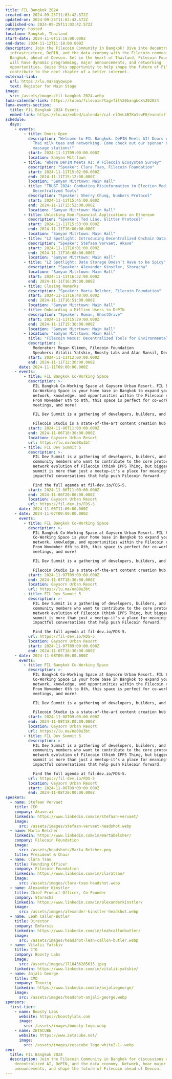 ```yaml
---
title: FIL Bangkok 2024
created-on: 2024-09-25T11:03:42.572Z
updated-on: 2024-09-25T11:03:42.572Z
published-on: 2024-09-25T11:03:42.572Z
category: hosted
location: Bangkok, Thailand
start-date: 2024-11-6T11:18:00.000Z
end-date: 2024-11-12T11:18:00.000Z
description: Join the Filecoin Community in Bangkok! Dive into decentralized AI
  infrastructure, DePIN, and the data economy with the Filecoin community in
  Bangkok, ahead of Devcon. Set in the heart of Thailand, Filecoin Foundation
  will have dynamic programming, major announcements, and networking
  opportunities. Seize this opportunity to help shape the future of Filecoin and
  contribute to the next chapter of a better internet.
external-link:
  url: https://lu.ma/aqyqwupe
  text: Register for Main Stage
image:
  src: /assets/images/fil-bangkok-2024.webp
luma-calendar-link: https://lu.ma/filecoin?tag=fil%20bangkok%202024
luma-events-section:
  title: FIL Bangkok 2024 Events
  embed-link: https://lu.ma/embed/calendar/cal-nlDvL4B7Ko1swF0/events?lt=light&tag=FIL%20Bangkok%202024
schedule:
  days:
    - events:
        - title: Doors Open
          description: "Welcome to FIL Bangkok: DePIN Meets AI! Doors open at 9AM with
            Thai milk teas and networking. Come check out our sponsor booths and
            massage stations!"
          start: 2024-11-11T09:00:00.000Z
          location: Samyan Mitrtown
        - title: "Where DePIN Meets AI: A Filecoin Ecosystem Survey"
          description: "Speaker: Clara Tsao, Filecoin Foundation"
          start: 2024-11-11T15:02:00.000Z
          end: 2024-11-11T15:12:00.000Z
          location: "Samyan Mitrtown: Main Hall"
        - title: "TRUST 2024: Combating Misinformation in Election Media with
            Decentralized Tools"
          description: "Speaker: Sherry Chung, Numbers Protocol"
          start: 2024-11-11T15:45:00.000Z
          end: 2024-11-11T15:52:00.000Z
          location: "Samyan Mitrtown: Main Hall"
        - title: Unlocking Non-Financial Applications on Ethereum
          description: "Speaker: Ted Liao, Glitter Protocol"
          start: 2024-11-11T15:53:00.000Z
          end: 2024-11-11T16:00:00.000Z
          location: "Samyan Mitrtown: Main Hall"
        - title: "L2 Spotlight: Introducing Decentralized Onchain Data Lakes"
          description: "Speaker: Stefaan Vervaet, Akave"
          start: 2024-11-11T16:01:00.000Z
          end: 2024-11-11T16:08:00.000Z
          location: "Samyan Mitrtown: Main Hall"
        - title: "L2 Spotlight: Data Storage Doesn’t Have to be Spicy"
          description: "Speaker: Alexander Kinstler, Storacha"
          location: "Samyan Mitrtown: Main Hall"
          start: 2024-11-11T16:32:00.000Z
          end: 2024-11-11T16:39:00.000Z
        - title: Closing Remarks
          description: "Speaker: Marta Belcher, Filecoin Foundation"
          start: 2024-11-11T16:48:00.000Z
          end: 2024-11-11T16:51:00.000Z
          location: "Samyan Mitrtown: Main Hall"
        - title: Onboarding a Million Users to DePIN
          description: "Speaker: Roman, GhostDrive"
          start: 2024-11-11T15:29:00.000Z
          end: 2024-11-11T15:36:00.000Z
          location: "Samyan Mitrtown: Main Hall"
        - location: "Samyan Mitrtown: Main Hall"
          title: "Filecoin Nexus: Decentralized Tools for Environmental Change"
          description: |-
            Moderator: Megan Klimen, Filecoin Foundation
            Speakers: Vitalii Yatskiv, Boosty Labs and Alan Ransil, Devonian
          start: 2024-11-11T12:00:00.000Z
          end: 2024-11-11T12:30:00.000Z
      date: 2024-11-11T09:00:00.000Z
    - events:
        - title: FIL Bangkok Co-Working Space
          description: >-
            FIL Bangkok Co-Working Space at Gaysorn Urban Resort. FIL Bangkok
            Co-Working Space is your home base in Bangkok to expand your
            network, knowledge, and opportunities within the Filecoin ecosystem.
            From November 6th to 8th, this space is perfect for co-working,
            meetings, and more!

            ​FIL Dev Summit is a gathering of developers, builders, and engaged community members who want to contribute to the core protocol and network evolution of Filecoin. The summit is a place for meaningful and impactful conversations that help push Filecoin forward (separate registration required).

            ​Filecoin Studio is a state-of-the-art content creation hub offering professional-grade equipment and space for rent to record content that elevates your vision. Book your session.
          start: 2024-11-06T11:00:00.000Z
          end: 2024-11-06T18:30:00.000Z
          location: Gaysorn Urban Resort
          url: https://lu.ma/no08u3bt
        - title: FIL Dev Summit 5
          description: >-
            FIL Dev Summit is a gathering of developers, builders, and engaged
            community members who want to contribute to the core protocol and
            network evolution of Filecoin (think IPFS Thing, but bigger!). This
            summit is more than just a meetup—it's a place for meaningful and
            impactful conversations that help push Filecoin forward.

            Find the full agenda at fil-dev.io/FDS-5.
          start: 2024-11-06T11:00:00.000Z
          end: 2024-11-06T20:00:00.000Z
          location: Gaysorn Urban Resort
          url: https://fil-dev.io/FDS-5
      date: 2024-11-06T11:00:00.000Z
    - date: 2024-11-07T09:00:00.000Z
      events:
        - title: FIL Bangkok Co-Working Space
          description: >-
            FIL Bangkok Co-Working Space at Gaysorn Urban Resort. FIL Bangkok
            Co-Working Space is your home base in Bangkok to expand your
            network, knowledge, and opportunities within the Filecoin ecosystem.
            From November 6th to 8th, this space is perfect for co-working,
            meetings, and more!

            ​FIL Dev Summit is a gathering of developers, builders, and engaged community members who want to contribute to the core protocol and network evolution of Filecoin. The summit is a place for meaningful and impactful conversations that help push Filecoin forward (separate registration required).

            ​Filecoin Studio is a state-of-the-art content creation hub offering professional-grade equipment and space for rent to record content that elevates your vision. Book your session.
          start: 2024-11-07T09:00:00.000Z
          end: 2024-11-07T18:30:00.000Z
          location: Gaysorn Urban Resort
          url: https://lu.ma/no08u3bt
        - title: FIL Dev Summit 5
          description: >-
            FIL Dev Summit is a gathering of developers, builders, and engaged
            community members who want to contribute to the core protocol and
            network evolution of Filecoin (think IPFS Thing, but bigger!). This
            summit is more than just a meetup—it's a place for meaningful and
            impactful conversations that help push Filecoin forward.

            Find the full agenda at fil-dev.io/FDS-5.
          url: https://fil-dev.io/FDS-5
          location: Gaysorn Urban Resort
          start: 2024-11-07T09:00:00.000Z
          end: 2024-11-07T18:30:00.000Z
    - date: 2024-11-08T09:00:00.000Z
      events:
        - title: FIL Bangkok Co-Working Space
          description: >-
            FIL Bangkok Co-Working Space at Gaysorn Urban Resort. FIL Bangkok
            Co-Working Space is your home base in Bangkok to expand your
            network, knowledge, and opportunities within the Filecoin ecosystem.
            From November 6th to 8th, this space is perfect for co-working,
            meetings, and more!

            ​FIL Dev Summit is a gathering of developers, builders, and engaged community members who want to contribute to the core protocol and network evolution of Filecoin. The summit is a place for meaningful and impactful conversations that help push Filecoin forward (separate registration required).

            ​Filecoin Studio is a state-of-the-art content creation hub offering professional-grade equipment and space for rent to record content that elevates your vision. Book your session.
          start: 2024-11-08T09:00:00.000Z
          end: 2024-11-08T18:00:00.000Z
          location: Gaysorn Urban Resort
          url: https://lu.ma/no08u3bt
        - title: FIL Dev Summit 5
          description: >-
            FIL Dev Summit is a gathering of developers, builders, and engaged
            community members who want to contribute to the core protocol and
            network evolution of Filecoin (think IPFS Thing, but bigger!). This
            summit is more than just a meetup—it's a place for meaningful and
            impactful conversations that help push Filecoin forward.

            Find the full agenda at fil-dev.io/FDS-5.
          url: https://fil-dev.io/FDS-5
          location: Gaysorn Urban Resort
          start: 2024-11-08T09:00:00.000Z
          end: 2024-11-08T20:00:00.000Z
speakers:
  - name: Stefaan Vervaet
    title: CEO
    company: Akave.ai
    linkedin: https://www.linkedin.com/in/stefaan-vervaet/
    image:
      src: /assets/images/stefaan-vervaet-headshot.webp
  - name: Marta Belcher
    linkedin: https://www.linkedin.com/in/martabelcher/
    company: Filecoin Foundation
    image:
      src: /assets/headshots/Marta_Belcher.png
    title: President & Chair
  - name: Clara Tsao
    title: Founding Officer
    company: Filecoin Foundation
    linkedin: https://www.linkedin.com/in/claratsao/
    image:
      src: /assets/images/clara-tsao-headshot.webp
  - name: Alexander Kinstler
    title: Chief Product Officer, Co-Founder
    company: Storacha
    linkedin: https://www.linkedin.com/in/alexanderkinstler/
    image:
      src: /assets/images/alexander-kinstler-headshot.webp
  - name: Leah Callon-Butler
    title: Director
    company: Emfarsis
    linkedin: https://www.linkedin.com/in/leahcallonbutler/
    image:
      src: /assets/images/headshot-leah-callon-butler.webp
  - name: Vitalii Yatskiv
    title: CTO
    company: Boosty Labs
    image:
      src: /assets/images/1718436285615.jpeg
    linkedin: https://www.linkedin.com/in/vitalii-yatskiv/
  - name: Anjali George
    title: CMO
    company: Theoriq
    linkedin: https://www.linkedin.com/in/anjaliegeorge/
    image:
      src: /assets/images/headshot-anjali-george.webp
sponsors:
  first-tier:
    - name: Boosty Labs
      website: https://boostylabs.com
      image:
        src: /assets/images/boosty-logo.webp
    - name: ZETACUBE
      website: https://www.zetacube.net/
      image:
        src: /assets/images/zetacube_logo_white2-1-.webp
seo:
  title: FIL Bangkok 2024
  description: Join the Filecoin Community in Bangkok for discussions on
    decentralized AI, DePIN, and the data economy. Network, hear major
    announcements, and shape the future of Filecoin ahead of Devcon.
---
```


